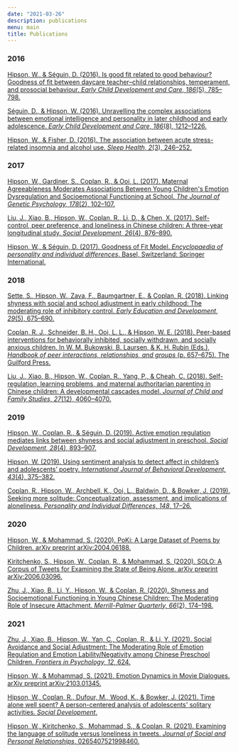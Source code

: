 ```yaml
---
date: "2021-03-26"
description: publications
menu: main
title: Publications
---
```


### 2016

[Hipson, W., & Séguin, D. (2016). Is good fit related to good behaviour? Goodness of fit between   daycare teacher–child relationships, temperament, and prosocial behaviour. *Early Child Development and Care, 186*(5), 785–798.](https://www.tandfonline.com/doi/abs/10.1080/03004430.2015.1061518?tab=permissions&scroll=top&)

[Séguin, D., & Hipson, W. (2016). Unravelling the complex associations between emotional intelligence and personality in later childhood and early adolescence. *Early Child Development and Care, 186*(8), 1212–1226.](https://www.tandfonline.com/doi/abs/10.1080/03004430.2015.1084803)

[Hipson, W., & Fisher, D. (2016). The association between acute stress-related insomnia and alcohol use. *Sleep Health, 2*(3), 246–252.](https://www.sleephealthjournal.org/article/S2352-7218(16)30040-7/abstract)

### 2017

[Hipson, W., Gardiner, S., Coplan, R., & Ooi, L. (2017). Maternal Agreeableness Moderates Associations Between Young Children's Emotion Dysregulation and Socioemotional Functioning at School. *The Journal of Genetic Psychology, 178*(2), 102–107.](https://pubmed.ncbi.nlm.nih.gov/28375827/)

[Liu, J., Xiao, B., Hipson, W., Coplan, R., Li, D., & Chen, X. (2017). Self-control, peer preference, and loneliness in Chinese children: A three-year longitudinal study. *Social Development, 26*(4), 876–890.](https://onlinelibrary.wiley.com/doi/10.1111/sode.12224)

[Hipson, W., & Séguin, D. (2017). Goodness of Fit Model. *Encyclopaedia of personality and individual differences*. Basel, Switzerland: Springer International.](https://www.researchgate.net/publication/313123770_Goodness_of_Fit_Model)

### 2018

[Sette, S., Hipson, W., Zava, F., Baumgartner, E., & Coplan, R. (2018). Linking shyness with social and school adjustment in early childhood: The moderating role of inhibitory control. *Early Education and Development, 29*(5), 675–690.](https://www.tandfonline.com/doi/abs/10.1080/10409289.2017.1422230)

[Coplan, R. J., Schneider, B. H., Ooi, L. L., & Hipson, W. E. (2018). Peer-based interventions for behaviorally inhibited, socially withdrawn, and socially anxious children. In W. M. Bukowski, B. Laursen, & K. H. Rubin (Eds.), *Handbook of peer interactions, relationships, and groups* (p. 657–675). The Guilford Press.](https://psycnet.apa.org/record/2018-00748-033)

[Liu, J., Xiao, B., Hipson, W., Coplan, R., Yang, P., & Cheah, C. (2018). Self-regulation, learning problems, and maternal authoritarian parenting in Chinese children: A developmental cascades model. *Journal of Child and Family Studies, 27*(12), 4060–4070.](https://link.springer.com/article/10.1007/s10826-018-1218-x)

### 2019

[Hipson, W., Coplan, R., & Séguin, D. (2019). Active emotion regulation mediates links between shyness and social adjustment in preschool. *Social Development, 28*(4), 893–907.](https://onlinelibrary.wiley.com/doi/abs/10.1111/sode.12372)

[Hipson, W. (2019). Using sentiment analysis to detect affect in children’s and adolescents’ poetry. *International Journal of Behavioral Development, 43*(4), 375–382.](https://journals.sagepub.com/doi/abs/10.1177/0165025419830248)

[Coplan, R., Hipson, W., Archbell, K., Ooi, L., Baldwin, D., & Bowker, J. (2019). Seeking more solitude: Conceptualization, assessment, and implications of aloneliness. *Personality and Individual Differences, 148*, 17–26.](https://www.sciencedirect.com/science/article/abs/pii/S0191886919303101)

### 2020

[Hipson, W., & Mohammad, S. (2020). PoKi: A Large Dataset of Poems by Children. arXiv preprint arXiv:2004.06188.](https://arxiv.org/abs/2004.06188)

[Kiritchenko, S., Hipson, W., Coplan, R., & Mohammad, S. (2020). SOLO: A Corpus of Tweets for Examining the State of Being Alone. arXiv preprint arXiv:2006.03096.](https://arxiv.org/abs/2006.03096)

[Zhu, J., Xiao, B., Li, Y., Hipson, W., & Coplan, R. (2020). Shyness and Socioemotional Functioning in Young Chinese Children: The Moderating Role of Insecure Attachment. *Merrill-Palmer Quarterly, 66*(2), 174–198.](https://digitalcommons.wayne.edu/mpq/vol66/iss2/3/)

### 2021

[Zhu, J., Xiao, B., Hipson, W., Yan, C., Coplan, R., & Li, Y. (2021). Social Avoidance and Social Adjustment: The Moderating Role of Emotion Regulation and Emotion Lability/Negativity among Chinese Preschool Children. *Frontiers in Psychology, 12*, 624.](https://www.readcube.com/articles/10.3389/fpsyg.2021.618670)

[Hipson, W., & Mohammad, S. (2021). Emotion Dynamics in Movie Dialogues. arXiv preprint arXiv:2103.01345.](https://arxiv.org/abs/2103.01345)

[Hipson, W., Coplan, R., Dufour, M., Wood, K., & Bowker, J. (2021). Time alone well spent? A person-centered analysis of adolescents' solitary activities. *Social Development*.](https://onlinelibrary.wiley.com/doi/abs/10.1111/sode.12518)

[Hipson, W., Kiritchenko, S., Mohammad, S., & Coplan, R. (2021). Examining the language of solitude versus loneliness in tweets. *Journal of Social and Personal Relationships*, 0265407521998460.](https://journals.sagepub.com/doi/full/10.1177/0265407521998460)

